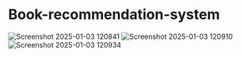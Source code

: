 # Book-recommendation-system
![Screenshot 2025-01-03 120841](https://github.com/user-attachments/assets/62727c51-65c9-4fe6-b6f5-70d1af1f1010)
![Screenshot 2025-01-03 120910](https://github.com/user-attachments/assets/b7f67e9f-bbe8-4e94-b269-30d081f8890f)
![Screenshot 2025-01-03 120934](https://github.com/user-attachments/assets/79a0d00b-87b9-4ddc-a555-88cbc67b7b48)



